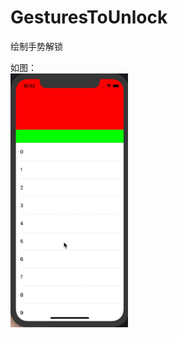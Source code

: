 # GesturesToUnlock
绘制手势解锁

如图：  
<img src="https://github.com/BigZhanghan/NestedTableView/blob/master/show.gif"  height="406" width="187.5">
